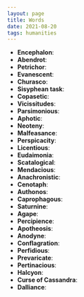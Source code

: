 ```yaml
---
layout: page
title: Words
date: 2021-08-20
tags: humanities
---
```


- **Encephalon**:
- **Abendrot**:
- **Petrichor**:
- **Evanescent**:
- **Churasco**:
- **Sisyphean task**:
- **Copasetic**:
- **Vicissitudes**:
- **Parsimonious**:
- **Aphotic**:
- **Neoteny**:
- **Malfeasance**:
- **Perspicacity**:
- **Licentious**:
- **Eudaimonia**:
- **Scatalogical**:
- **Mendacious**:
- **Anachronistic**:
- **Cenotaph**:
- **Authonos**:
- **Caprophagous**:
- **Saturnine**:
- **Agape**:
- **Percipience**:
- **Apotheosis**:
- **Anodyne**:
- **Conflagration**:
- **Perfidious**:
- **Prevaricate**:
- **Pertinacious**:
- **Halcyon**:
- **Curse of Cassandra**:
- **Dalliance**:
